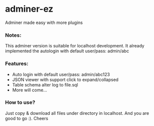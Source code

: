 adminer-ez
==========

Adminer made easy with more plugins

### Notes:

This adminer version is suitable for localhost development. It already implemented the autologin with default user/pass: admin/abc

### Features:

* Auto login with default user/pass: admin/abc123
* JSON viewer with support click to expand/collapsed
* Table schema alter log to file.sql
* More will come...

### How to use?

Just copy & download all files under directory in localhost. And you are good to go :).
Cheers
